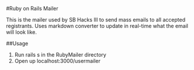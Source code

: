 #Ruby on Rails Mailer

This is the mailer used by SB Hacks III to send mass emails to all accepted registrants. 
Uses markdown converter to update in real-time what the email will look like.

##Usage
1. Run rails s in the RubyMailer directory
2. Open up localhost:3000/usermailer